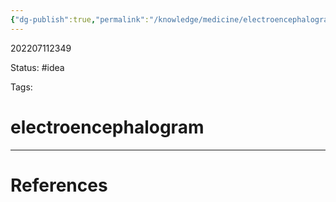 ```yaml
---
{"dg-publish":true,"permalink":"/knowledge/medicine/electroencephalogram/"}
---
```



202207112349

Status: #idea

Tags:

# electroencephalogram








___
# References